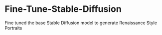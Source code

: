 # Fine-Tune-Stable-Diffusion
Fine tuned the base Stable Diffusion model to generate Renaissance Style Portraits
